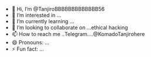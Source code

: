 - 👋 Hi, I’m @TanjiroBBBBBBBBBBBBB56
- 👀 I’m interested in ...
- 🌱 I’m currently learning ...
- 💞️ I’m looking to collaborate on ...ethical hacking
- 📫 How to reach me ..Telegram....@KomadoTanjirohere
- 😄 Pronouns: ...
- ⚡ Fun fact: ...

<!---
TanjiroBBBBBBBBBBBBB56/TanjiroBBBBBBBBBBBBB56 is a ✨ special ✨ repository because its `README.md` (this file) appears on your GitHub profile.
You can click the Preview link to take a look at your changes.
--->
